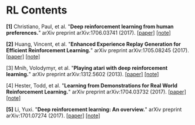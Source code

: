 # RL Contents

**[1]** Christiano, Paul, et al. "**Deep reinforcement learning from human preferences.**" arXiv preprint arXiv:1706.03741 (2017). [[paper]](https://arxiv.org/abs/1706.03741) [[note]](https://github.com/txzhao/Paper-Notes/blob/master/RL/human_preferences.md)

**[2]** Huang, Vincent, et al. "**Enhanced Experience Replay Generation for Efficient Reinforcement Learning.**" arXiv preprint arXiv:1705.08245 (2017). [[paper]](https://arxiv.org/abs/1705.08245) [[note]](https://github.com/txzhao/Paper-Notes/blob/master/RL/EGAN.md)

[3] Mnih, Volodymyr, et al. "**Playing atari with deep reinforcement learning.**" arXiv preprint arXiv:1312.5602 (2013). [[paper]](https://arxiv.org/abs/1312.5602) [[note]](https://github.com/txzhao/Paper-Notes/blob/master/RL/DQN.md)

[4] Hester, Todd, et al. "**Learning from Demonstrations for Real World Reinforcement Learning.**" arXiv preprint arXiv:1704.03732 (2017). [[paper]](https://arxiv.org/abs/1704.03732) [[note]](https://github.com/txzhao/Paper-Notes/blob/master/RL/DQfD.md)

**[5]** Li, Yuxi. "**Deep reinforcement learning: An overview.**" arXiv preprint arXiv:1701.07274 (2017). [[paper]](https://arxiv.org/abs/1701.07274) [[note]](https://github.com/txzhao/Paper-Notes/blob/master/RL/drl_overview.md)
